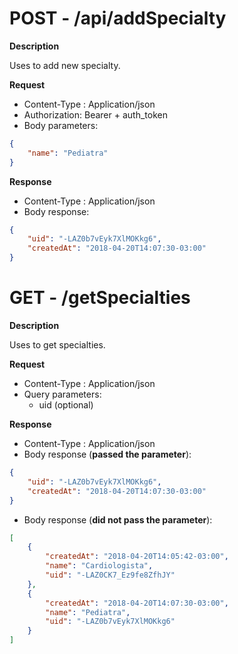 # **POST** - **/api/addSpecialty**

**Description**

Uses to add new specialty.

**Request**
- Content-Type : Application/json
- Authorization: Bearer + auth_token
- Body parameters:
```json
{
    "name": "Pediatra"
}
```
**Response**
- Content-Type : Application/json
- Body response:
```json
{
    "uid": "-LAZ0b7vEyk7XlMOKkg6",
    "createdAt": "2018-04-20T14:07:30-03:00"
}
```

# **GET** - **/getSpecialties**

**Description**

Uses to get specialties.

**Request**
- Content-Type : Application/json
- Query parameters:
    - uid (optional)

**Response**
- Content-Type : Application/json
- Body response (**passed the parameter**):
```json
{
    "uid": "-LAZ0b7vEyk7XlMOKkg6",
    "createdAt": "2018-04-20T14:07:30-03:00"
}
```
- Body response (**did not pass the parameter**):
```json
[
    {
        "createdAt": "2018-04-20T14:05:42-03:00",
        "name": "Cardiologista",
        "uid": "-LAZ0CK7_Ez9fe8ZfhJY"
    },
    {
        "createdAt": "2018-04-20T14:07:30-03:00",
        "name": "Pediatra",
        "uid": "-LAZ0b7vEyk7XlMOKkg6"
    }
]
```